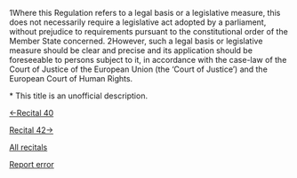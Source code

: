 
1Where this Regulation refers to a legal basis or a legislative measure, this does not necessarily require a legislative act adopted by a parliament, without prejudice to requirements pursuant to the constitutional order of the Member State concerned. 2However, such a legal basis or legislative measure should be clear and precise and its application should be foreseeable to persons subject to it, in accordance with the case-law of the Court of Justice of the European Union (the ‘Court of Justice’) and the European Court of Human Rights.


\* This title is an unofficial description.




[←Recital 40](https://gdpr-info.eu/recitals/no-40/ "40 - Lawfulness of Data Processing")


[Recital 42→](https://gdpr-info.eu/recitals/no-42/ "42 - Burden of Proof and Requirements for Consent")


[All recitals](https://gdpr-info.eu/recitals/)

[Report error](https://gdpr-info.eu/gf/?TB_iframe=true&height=306 "Your message")

